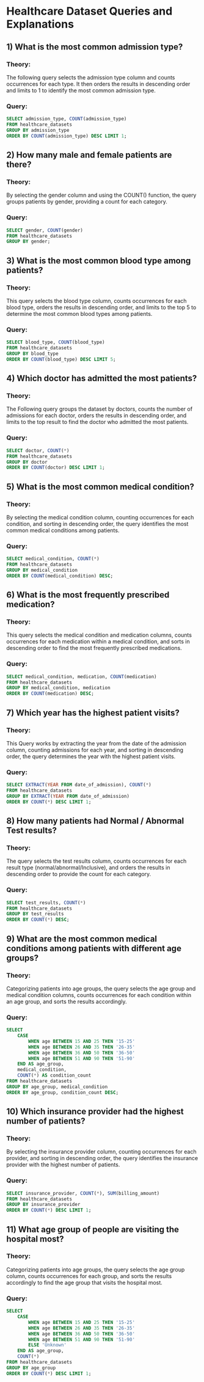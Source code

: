 
# Healthcare Dataset Queries and Explanations

## 1) What is the most common admission type?
### Theory:
  The following query selects the admission type column and counts occurrences for each type. It then orders the results in descending order and limits to 1 to identify the most common admission type.
### Query:
```sql
SELECT admission_type, COUNT(admission_type) 
FROM healthcare_datasets 
GROUP BY admission_type 
ORDER BY COUNT(admission_type) DESC LIMIT 1;
```

## 2) How many male and female patients are there?
### Theory:
  By selecting the gender column and using the COUNT() function, the query groups patients by gender, providing a count for each category.
### Query:
```sql
SELECT gender, COUNT(gender) 
FROM healthcare_datasets 
GROUP BY gender;
```

## 3) What is the most common blood type among patients?
### Theory:
This query selects the blood type column, counts occurrences for each blood type, orders the results in descending order, and limits to the top 5 to determine the most common blood types among patients.
### Query:
```sql
SELECT blood_type, COUNT(blood_type) 
FROM healthcare_datasets 
GROUP BY blood_type 
ORDER BY COUNT(blood_type) DESC LIMIT 5;
```

## 4) Which doctor has admitted the most patients?
### Theory:
The Following query groups the dataset by doctors, counts the number of admissions for each doctor, orders the results in descending order, and limits to the top result to find the doctor who admitted the most patients.
### Query:
```sql
SELECT doctor, COUNT(*) 
FROM healthcare_datasets 
GROUP BY doctor 
ORDER BY COUNT(doctor) DESC LIMIT 1;
```

## 5) What is the most common medical condition?
### Theory:
By selecting the medical condition column, counting occurrences for each condition, and sorting in descending order, the query identifies the most common medical conditions among patients.
### Query:
```sql
SELECT medical_condition, COUNT(*) 
FROM healthcare_datasets 
GROUP BY medical_condition 
ORDER BY COUNT(medical_condition) DESC;
```

## 6) What is the most frequently prescribed medication?
### Theory:
This query selects the medical condition and medication columns, counts occurrences for each medication within a medical condition, and sorts in descending order to find the most frequently prescribed medications.
### Query:
```sql
SELECT medical_condition, medication, COUNT(medication) 
FROM healthcare_datasets 
GROUP BY medical_condition, medication 
ORDER BY COUNT(medication) DESC;
```

## 7) Which year has the highest patient visits?
### Theory:
This Query works by extracting the year from the date of the admission column, counting admissions for each year, and sorting in descending order, the query determines the year with the highest patient visits.
### Query:
```sql
SELECT EXTRACT(YEAR FROM date_of_admission), COUNT(*) 
FROM healthcare_datasets 
GROUP BY EXTRACT(YEAR FROM date_of_admission) 
ORDER BY COUNT(*) DESC LIMIT 1;
```

## 8) How many patients had Normal / Abnormal Test results?
### Theory:
The query selects the test results column, counts occurrences for each result type (normal/abnormal/Inclusive), and orders the results in descending order to provide the count for each category.
### Query:
```sql
SELECT test_results, COUNT(*) 
FROM healthcare_datasets 
GROUP BY test_results 
ORDER BY COUNT(*) DESC;
```

## 9) What are the most common medical conditions among patients with different age groups?
### Theory:
Categorizing patients into age groups, the query selects the age group and medical condition columns, counts occurrences for each condition within an age group, and sorts the results accordingly.
### Query:
```sql
SELECT
    CASE
        WHEN age BETWEEN 15 AND 25 THEN '15-25'
        WHEN age BETWEEN 26 AND 35 THEN '26-35'
        WHEN age BETWEEN 36 AND 50 THEN '36-50'
        WHEN age BETWEEN 51 AND 90 THEN '51-90'
    END AS age_group,
    medical_condition,
    COUNT(*) AS condition_count
FROM healthcare_datasets
GROUP BY age_group, medical_condition
ORDER BY age_group, condition_count DESC;
```

## 10) Which insurance provider had the highest number of patients?
### Theory:
By selecting the insurance provider column, counting occurrences for each provider, and sorting in descending order, the query identifies the insurance provider with the highest number of patients.
### Query:
```sql
SELECT insurance_provider, COUNT(*), SUM(billing_amount) 
FROM healthcare_datasets 
GROUP BY insurance_provider 
ORDER BY COUNT(*) DESC LIMIT 1;
```

## 11) What age group of people are visiting the hospital most?
### Theory:
Categorizing patients into age groups, the query selects the age group column, counts occurrences for each group, and sorts the results accordingly to find the age group that visits the hospital most.
### Query:
```sql
SELECT
    CASE
        WHEN age BETWEEN 15 AND 25 THEN '15-25'
        WHEN age BETWEEN 26 AND 35 THEN '26-35'
        WHEN age BETWEEN 36 AND 50 THEN '36-50'
        WHEN age BETWEEN 51 AND 90 THEN '51-90'
        ELSE 'Unknown'
    END AS age_group,
    COUNT(*) 
FROM healthcare_datasets 
GROUP BY age_group 
ORDER BY COUNT(*) DESC LIMIT 1;
```
```
